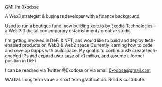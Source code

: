 GM! I’m 0xodose 

A Web3 strategist & business developer with a finance background

Used to run a boutique fund, now building [xore.io ](https://www.xore.io/) by Exodia Technologies - a Web 3.0 digital contemporary establishment / creative studio 

I'm getting involved in DeFi & NFT, and would like to build and deploy tech-enabled products on Web3 & Web2 space
Currently learning how to code and develop Dapps with buildspace.
My goal is to continuously create tech-enabled IPs and expand user base of >1 million, and assume a formal position in DeFi

I can be reached via Twitter @0xodose or via email 0xodose@gmail.com

WAGMI. Long term value > short term gratification. Build & contribute. 
